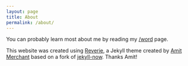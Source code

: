 ```yaml
---
layout: page
title: About
permalink: /about/
---
```


You can probably learn most about me by reading my [/word](https://christinchong.com/word) page.

This website was created using [Reverie](https://github.com/amitmerchant1990/reverie), a Jekyll theme created by [Amit Merchant](https://www.amitmerchant.com) based on a fork of [jekyll-now](https://github.com/barryclark/jekyll-now). Thanks Amit!

